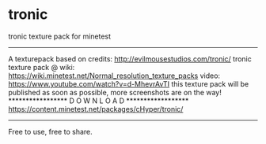 # tronic
tronic texture pack for minetest
****************************************************
A texturepack based on credits: http://evilmousestudios.com/tronic/
tronic texture pack @ wiki: https://wiki.minetest.net/Normal_resolution_texture_packs
video: https://www.youtube.com/watch?v=d-MhevrAvTI
this texture pack will be published as soon as possible, more screenshots are on the way!
***************** D O W N L O A D ******************
https://content.minetest.net/packages/cHyper/tronic/
****************************************************
Free to use, free to share.
